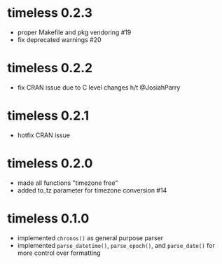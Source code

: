 # timeless 0.2.3

* proper Makefile and pkg vendoring #19
* fix deprecated warnings #20

# timeless 0.2.2

* fix CRAN issue due to C level changes h/t @JosiahParry

# timeless 0.2.1

* hotfix CRAN issue

# timeless 0.2.0

* made all functions "timezone free"
* added to_tz parameter for timezone conversion #14

# timeless 0.1.0

* implemented `chronos()` as general purpose parser
* implemented `parse_datetime()`, `parse_epoch()`, and `parse_date()` for more control over formatting
